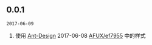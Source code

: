 

## 0.0.1

`2017-06-09`
1. 使用 [Ant-Design](https://github.com/ant-design/ant-design) 2017-06-08 [AFUX/ef7955](https://github.com/ant-design/ant-design/commit/ef79554bd173fc970ea3d14c3d6eff5ae0acd1a3) 中的样式